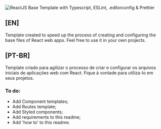 ![ReactJS Base Template with Typescript, ESLint, .editorconfig & Prettier](https://raw.githubusercontent.com/euaaron/template-react-web/25898cb0408971962862740e14f72102db99cb34/readme-header.svg)

## [EN]

Template created to speed up the process of creating and configuring the base
files of React web apps. Feel free to use it in your own projects.

## [PT-BR]

Template criado para agilizar o processo de criar e configurar os arquivos
iniciais de aplicações web com React. Fique à vontade para utiliza-lo em seus
projetos.

### To do:

- Add Component templates;
- Add Routes template;
- Add Styled components;
- Add requirements to this readme;
- Add 'how to' to this readme.
